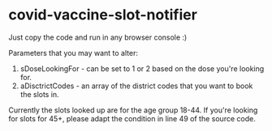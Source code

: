 # covid-vaccine-slot-notifier

Just copy the code and run in any browser console :)

Parameters that you may want to alter:

1. sDoseLookingFor - can be set to 1 or 2 based on the dose you're looking for.
2. aDisctrictCodes - an array of the district codes that you want to book the slots in.

Currently the slots looked up are for the age group 18-44. If you're looking for slots for 45+, please adapt the condition in line 49 of the source code.
